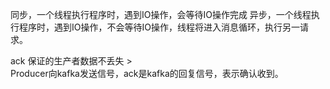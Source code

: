 同步，一个线程执行程序时，遇到IO操作，会等待IO操作完成
异步，一个线程执行程序时，遇到IO操作，不会等待IO操作，线程将进入消息循环，执行另一请求。

ack 保证的生产者数据不丢失  >  
Producer向kafka发送信号，ack是kafka的回复信号，表示确认收到。

